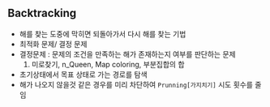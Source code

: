 ## Backtracking
- 해를 찾는 도중에 막히면 되돌아가서 다시 해를 찾는 기법
- 최적화 문제/ 결정 문제
- 결정문제 : 문제의 조건을 만족하는 해가 존재하는지 여부를 판단하는 문제
  1. 미로찾기, n_Queen, Map coloring, 부분집합의 합
- 초기상태에서 목표 상태로 가는 경로를 탐색
- 해가 나오지 않을것 같은 경우를 미리 차단하여 `Prunning[가지치기]` 시도 횟수를 줄임